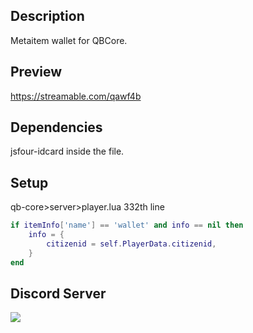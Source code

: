 ## Description
Metaitem wallet for QBCore.

## Preview
https://streamable.com/qawf4b

## Dependencies
jsfour-idcard inside the file.

## Setup
qb-core>server>player.lua 332th line
```lua
if itemInfo['name'] == 'wallet' and info == nil then
    info = {
        citizenid = self.PlayerData.citizenid,
    }
end
```

## Discord Server
<a href="https://discord.gg/CCExrpU"><img src="https://invidget.switchblade.xyz/765378158043332618"/></a>